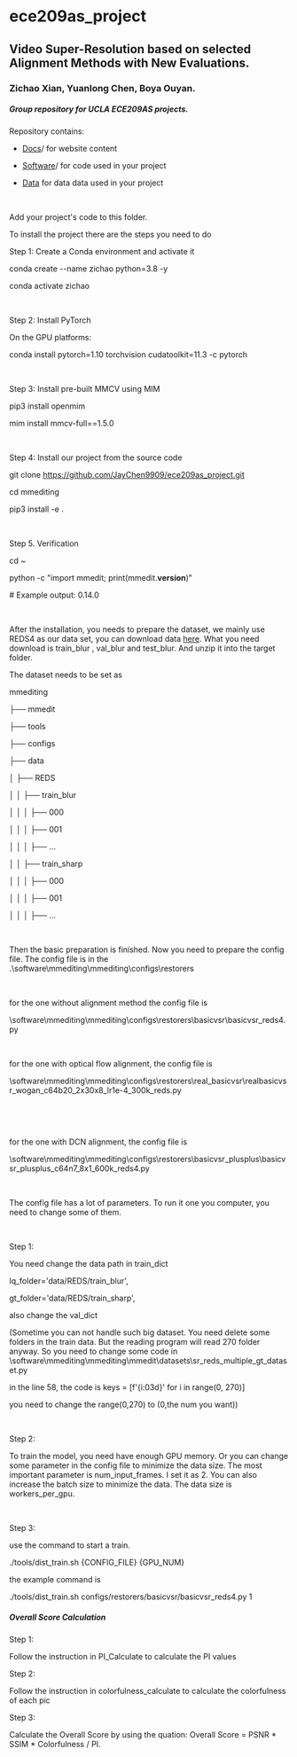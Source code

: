 ece209as_project
================

Video Super-Resolution based on selected Alignment Methods with New Evaluations.
--------------------------------------------------------------------------------

### Zichao Xian, Yuanlong Chen, Boya Ouyan.

##### Group repository for UCLA ECE209AS projects.

Repository contains:

-   [Docs](docs)/ for website content

-   [Software](software)/ for code used in your project

-   [Data](data) for data data used in your project

 

Add your project's code to this folder.

To install the project there are the steps you need to do

Step 1: Create a Conda environment and activate it

conda create --name zichao python=3.8 -y

conda activate zichao

 

Step 2: Install PyTorch

On the GPU platforms:

conda install pytorch=1.10 torchvision cudatoolkit=11.3 -c pytorch

 

Step 3: Install pre-built MMCV using MIM

pip3 install openmim

mim install mmcv-full==1.5.0

 

Step 4: Install our project from the source code

git clone https://github.com/JayChen9909/ece209as_project.git

cd mmediting

pip3 install -e .

 

Step 5. Verification

cd \~

python -c "import mmedit; print(mmedit.__version__)"

\# Example output: 0.14.0

 

After the installation, you needs to prepare the dataset, we mainly use REDS4 as
our data set, you can download data
[here](https://seungjunnah.github.io/Datasets/reds.html). What you need download
is train_blur , val_blur and test_blur. And unzip it into the target folder.

The dataset needs to be set as

mmediting

├── mmedit

├── tools

├── configs

├── data

│ ├── REDS

│ │ ├── train_blur

│ │ │ ├── 000

│ │ │ ├── 001

│ │ │ ├── ...

│ │ ├── train_sharp

│ │ │ ├── 000

│ │ │ ├── 001

│ │ │ ├── ...

 

Then the basic preparation is finished. Now you need to prepare the config file.
The config file is in the .\\software\\mmediting\\mmediting\\configs\\restorers

 

for the one without alignment method the config file is

\\software\\mmediting\\mmediting\\configs\\restorers\\basicvsr\\basicvsr_reds4.py

 

for the one with optical flow alignment, the config file is

\\software\\mmediting\\mmediting\\configs\\restorers\\real_basicvsr\\realbasicvsr_wogan_c64b20_2x30x8_lr1e-4_300k_reds.py

 

 

for the one with DCN alignment, the config file is

\\software\\mmediting\\mmediting\\configs\\restorers\\basicvsr_plusplus\\basicvsr_plusplus_c64n7_8x1_600k_reds4.py

 

The config file has a lot of parameters. To run it one you computer, you need to
change some of them.

 

Step 1:

You need change the data path in train_dict

lq_folder='data/REDS/train_blur',

gt_folder='data/REDS/train_sharp',

also change the val_dict

(Sometime you can not handle such big dataset. You need delete some folders in
the train data. But the reading program will read 270 folder anyway. So you need
to change some code in
\\software\\mmediting\\mmediting\\mmedit\\datasets\\sr_reds_multiple_gt_dataset.py

in the line 58, the code is keys = [f'{i:03d}' for i in range(0, 270)]

you need to change the range(0,270) to (0,the num you want))

 

Step 2:

To train the model, you need have enough GPU memory. Or you can change some
parameter in the config file to minimize the data size. The most important
parameter is num_input_frames. I set it as 2. You can also increase the batch
size to minimize the data. The data size is workers_per_gpu.

 

Step 3:

use the command to start a train.

./tools/dist_train.sh {CONFIG_FILE} {GPU_NUM}

the example command is

./tools/dist_train.sh configs/restorers/basicvsr/basicvsr_reds4.py 1


##### Overall Score Calculation



Step 1:

Follow the instruction in PI_Calculate to calculate the PI values



Step 2:

Follow the instruction in colorfulness_calculate to calculate the colorfulness of each pic



Step 3: 

Calculate the Overall Score by using the quation: Overall Score = PSNR * SSIM * Colorfulness / PI.
